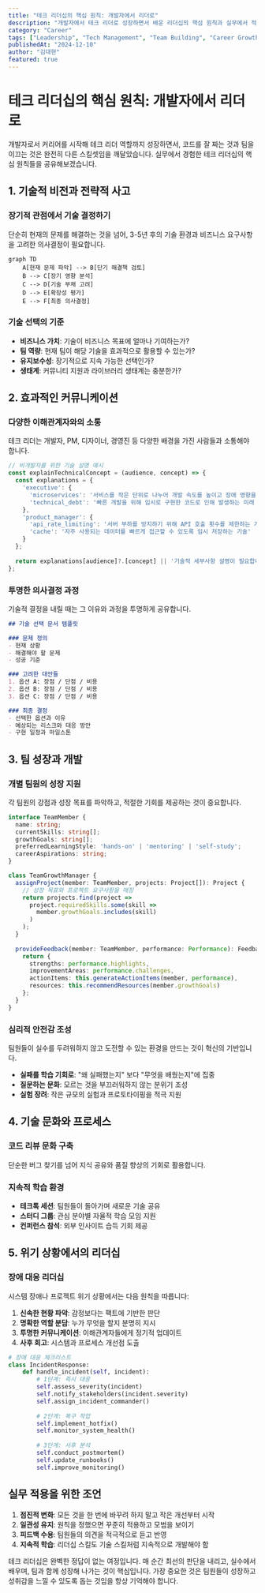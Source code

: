 ```yaml
---
title: "테크 리더십의 핵심 원칙: 개발자에서 리더로"
description: "개발자에서 테크 리더로 성장하면서 배운 리더십의 핵심 원칙과 실무에서 적용 가능한 구체적인 방법들을 공유합니다."
category: "Career"
tags: ["Leadership", "Tech Management", "Team Building", "Career Growth", "Engineering Culture"]
publishedAt: "2024-12-10"
author: "김대현"
featured: true
---
```


# 테크 리더십의 핵심 원칙: 개발자에서 리더로

개발자로서 커리어를 시작해 테크 리더 역할까지 성장하면서, 코드를 잘 짜는 것과 팀을 이끄는 것은 완전히 다른 스킬셋임을 깨달았습니다. 실무에서 경험한 테크 리더십의 핵심 원칙들을 공유해보겠습니다.

## 1. 기술적 비전과 전략적 사고

### 장기적 관점에서 기술 결정하기
단순히 현재의 문제를 해결하는 것을 넘어, 3-5년 후의 기술 환경과 비즈니스 요구사항을 고려한 의사결정이 필요합니다.

```mermaid
graph TD
    A[현재 문제 파악] --> B[단기 해결책 검토]
    B --> C[장기 영향 분석]
    C --> D[기술 부채 고려]
    D --> E[확장성 평가]
    E --> F[최종 의사결정]
```

### 기술 선택의 기준
- **비즈니스 가치**: 기술이 비즈니스 목표에 얼마나 기여하는가?
- **팀 역량**: 현재 팀이 해당 기술을 효과적으로 활용할 수 있는가?
- **유지보수성**: 장기적으로 지속 가능한 선택인가?
- **생태계**: 커뮤니티 지원과 라이브러리 생태계는 충분한가?

## 2. 효과적인 커뮤니케이션

### 다양한 이해관계자와의 소통
테크 리더는 개발자, PM, 디자이너, 경영진 등 다양한 배경을 가진 사람들과 소통해야 합니다.

```javascript
// 비개발자를 위한 기술 설명 예시
const explainTechnicalConcept = (audience, concept) => {
  const explanations = {
    'executive': {
      'microservices': '서비스를 작은 단위로 나누어 개발 속도를 높이고 장애 영향을 최소화하는 아키텍처',
      'technical_debt': '빠른 개발을 위해 임시로 구현한 코드로 인해 발생하는 미래 개발 비용'
    },
    'product_manager': {
      'api_rate_limiting': '서버 부하를 방지하기 위해 API 호출 횟수를 제한하는 기능',
      'cache': '자주 사용되는 데이터를 빠르게 접근할 수 있도록 임시 저장하는 기술'
    }
  };
  
  return explanations[audience]?.[concept] || '기술적 세부사항 설명이 필요합니다.';
};
```

### 투명한 의사결정 과정
기술적 결정을 내릴 때는 그 이유와 과정을 투명하게 공유합니다.

```markdown
## 기술 선택 문서 템플릿

### 문제 정의
- 현재 상황
- 해결해야 할 문제
- 성공 기준

### 고려한 대안들
1. 옵션 A: 장점 / 단점 / 비용
2. 옵션 B: 장점 / 단점 / 비용
3. 옵션 C: 장점 / 단점 / 비용

### 최종 결정
- 선택한 옵션과 이유
- 예상되는 리스크와 대응 방안
- 구현 일정과 마일스톤
```

## 3. 팀 성장과 개발

### 개별 팀원의 성장 지원
각 팀원의 강점과 성장 목표를 파악하고, 적절한 기회를 제공하는 것이 중요합니다.

```typescript
interface TeamMember {
  name: string;
  currentSkills: string[];
  growthGoals: string[];
  preferredLearningStyle: 'hands-on' | 'mentoring' | 'self-study';
  careerAspirations: string;
}

class TeamGrowthManager {
  assignProject(member: TeamMember, projects: Project[]): Project {
    // 성장 목표와 프로젝트 요구사항을 매칭
    return projects.find(project => 
      project.requiredSkills.some(skill => 
        member.growthGoals.includes(skill)
      )
    );
  }
  
  provideFeedback(member: TeamMember, performance: Performance): Feedback {
    return {
      strengths: performance.highlights,
      improvementAreas: performance.challenges,
      actionItems: this.generateActionItems(member, performance),
      resources: this.recommendResources(member.growthGoals)
    };
  }
}
```

### 심리적 안전감 조성
팀원들이 실수를 두려워하지 않고 도전할 수 있는 환경을 만드는 것이 혁신의 기반입니다.

- **실패를 학습 기회로**: "왜 실패했는지" 보다 "무엇을 배웠는지"에 집중
- **질문하는 문화**: 모르는 것을 부끄러워하지 않는 분위기 조성
- **실험 장려**: 작은 규모의 실험과 프로토타이핑을 적극 지원

## 4. 기술 문화와 프로세스

### 코드 리뷰 문화 구축
단순한 버그 찾기를 넘어 지식 공유와 품질 향상의 기회로 활용합니다.

### 지속적 학습 환경
- **테크톡 세션**: 팀원들이 돌아가며 새로운 기술 공유
- **스터디 그룹**: 관심 분야별 자율적 학습 모임 지원
- **컨퍼런스 참석**: 외부 인사이트 습득 기회 제공

## 5. 위기 상황에서의 리더십

### 장애 대응 리더십
시스템 장애나 프로젝트 위기 상황에서는 다음 원칙을 따릅니다:

1. **신속한 현황 파악**: 감정보다는 팩트에 기반한 판단
2. **명확한 역할 분담**: 누가 무엇을 할지 분명히 지시
3. **투명한 커뮤니케이션**: 이해관계자들에게 정기적 업데이트
4. **사후 회고**: 시스템과 프로세스 개선점 도출

```python
# 장애 대응 체크리스트
class IncidentResponse:
    def handle_incident(self, incident):
        # 1단계: 즉시 대응
        self.assess_severity(incident)
        self.notify_stakeholders(incident.severity)
        self.assign_incident_commander()
        
        # 2단계: 복구 작업
        self.implement_hotfix()
        self.monitor_system_health()
        
        # 3단계: 사후 분석
        self.conduct_postmortem()
        self.update_runbooks()
        self.improve_monitoring()
```

## 실무 적용을 위한 조언

1. **점진적 변화**: 모든 것을 한 번에 바꾸려 하지 말고 작은 개선부터 시작
2. **일관성 유지**: 원칙을 정했으면 꾸준히 적용하고 모범을 보이기
3. **피드백 수용**: 팀원들의 의견을 적극적으로 듣고 반영
4. **지속적 학습**: 리더십 스킬도 기술 스킬처럼 지속적으로 개발해야 함

테크 리더십은 완벽한 정답이 없는 여정입니다. 매 순간 최선의 판단을 내리고, 실수에서 배우며, 팀과 함께 성장해 나가는 것이 핵심입니다. 가장 중요한 것은 팀원들이 성장하고 성취감을 느낄 수 있도록 돕는 것임을 항상 기억해야 합니다.